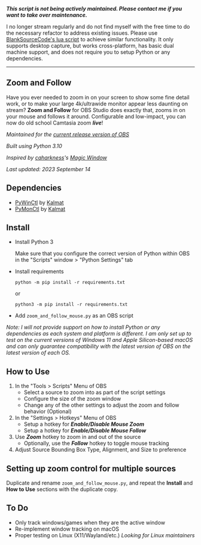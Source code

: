 ***This script is not being actively maintained. Please contact me if you want to take over maintenance.***

I no longer stream regularly and do not find myself with the free time to do the necessary refactor to address existing issues. Please use [BlankSourceCode's lua script](https://github.com/BlankSourceCode/obs-zoom-to-mouse) to achieve similar functionality. It only supports desktop capture, but works cross-platform, has basic dual machine support, and does not require you to setup Python or any dependencies.

---------------

Zoom and Follow
---------------
Have you ever needed to zoom in on your screen to show some fine detail work, or to make your large 4k/ultrawide monitor appear less daunting on stream? **Zoom and Follow** for OBS Studio does exactly that, zooms in on your mouse and follows it around. Configurable and low-impact, you can now do old school Camtasia zoom ***live***!

*Maintained for the [current release version of OBS](https://github.com/obsproject/obs-studio/releases/latest)*

*Built using Python 3.10*

*Inspired by [caharkness](https://obsproject.com/forum/members/caharkness.153928/)'s [Magic Window](https://obsproject.com/forum/threads/magic-window.107614/)*

*Last updated: 2023 September 14*

Dependencies
------------
- [PyWinCtl](https://github.com/Kalmat/PyWinCtl/) by [Kalmat](https://github.com/Kalmat)
- [PyMonCtl](https://github.com/Kalmat/PyMonCtl/) by [Kalmat](https://github.com/Kalmat)

Install
-------
- Install Python 3

  Make sure that you configure the correct version of Python within OBS in the "Scripts" window > "Python Settings" tab

- Install requirements

  ```python -m pip install -r requirements.txt```

  or

  ```python3 -m pip install -r requirements.txt```

- Add `zoom_and_follow_mouse.py` as an OBS script

*Note: I will not provide support on how to install Python or any dependencies as each system and platform is different. I am only set up to test on the current versions of Windows 11 and Apple Silicon-based macOS and can only guarantee compatibility with the latest version of OBS on the latest version of each OS.*

How to Use
----------
1. In the "Tools > Scripts" Menu of OBS
   - Select a source to zoom into as part of the script settings
   - Configure the size of the zoom window
   - Change any of the other settings to adjust the zoom and follow behavior (Optional)
2. In the "Settings > Hotkeys" Menu of OBS
   - Setup a hotkey for ***Enable/Disable Mouse Zoom***
   - Setup a hotkey for ***Enable/Disable Mouse Follow***
3. Use ***Zoom*** hotkey to zoom in and out of the source
   - Optionally, use the ***Follow*** hotkey to toggle mouse tracking
4. Adjust Source Bounding Box Type, Alignment, and Size to preference

Setting up zoom control for multiple sources
---
Duplicate and rename `zoom_and_follow_mouse.py`, and repeat the **Install** and **How to Use** sections with the duplicate copy.

To Do
-----
- Only track windows/games when they are the active window
- Re-implement window tracking on macOS
- Proper testing on Linux (X11/Wayland/etc.) *Looking for Linux maintainers*
